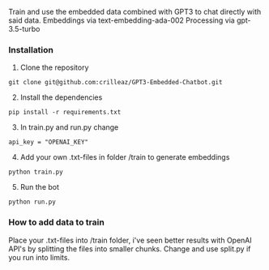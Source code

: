 Train and use the embedded data combined with GPT3 to chat directly with said data.
Embeddings via text-embedding-ada-002
Processing via gpt-3.5-turbo


### Installation

1. Clone the repository
```
git clone git@github.com:crilleaz/GPT3-Embedded-Chatbot.git
```

2. Install the dependencies
```
pip install -r requirements.txt
```

3. In train.py and run.py change 
```
api_key = "OPENAI_KEY"
```

4. Add your own .txt-files in folder /train to generate embeddings
```
python train.py
```

5. Run the bot
```
python run.py
```

### How to add data to train

Place your .txt-files into /train folder, i've seen better results with OpenAI API's by splitting the files into smaller chunks. Change and use split.py if you run into limits.
